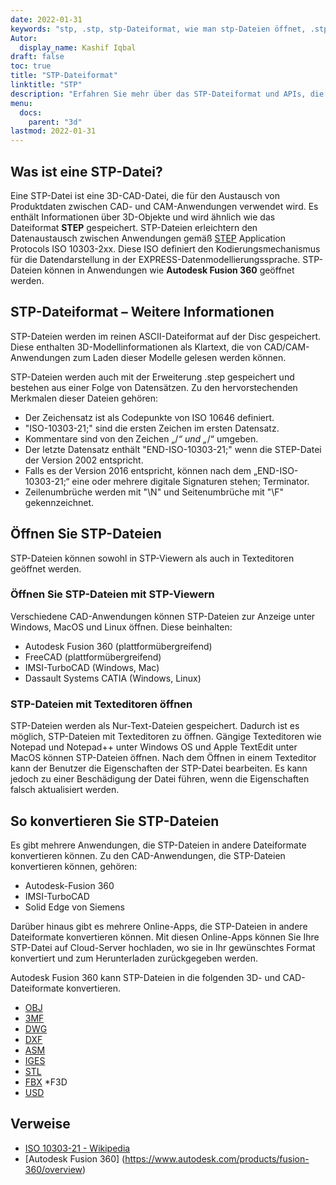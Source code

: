```yaml
---
date: 2022-01-31
keywords: "stp, .stp, stp-Dateiformat, wie man stp-Dateien öffnet, .stp-Erweiterung, stp-Erweiterung"
Autor:
  display_name: Kashif Iqbal
draft: false
toc: true
title: "STP-Dateiformat"
linktitle: "STP"
description: "Erfahren Sie mehr über das STP-Dateiformat und APIs, die STP-Dateien erstellen und öffnen können."
menu:
  docs:
    parent: "3d"
lastmod: 2022-01-31
---
```


## Was ist eine STP-Datei?

Eine STP-Datei ist eine 3D-CAD-Datei, die für den Austausch von Produktdaten zwischen CAD- und CAM-Anwendungen verwendet wird. Es enthält Informationen über 3D-Objekte und wird ähnlich wie das Dateiformat **STEP** gespeichert. STP-Dateien erleichtern den Datenaustausch zwischen Anwendungen gemäß [STEP](/de/3d/step/) Application Protocols ISO 10303-2xx. Diese ISO definiert den Kodierungsmechanismus für die Datendarstellung in der EXPRESS-Datenmodellierungssprache. STP-Dateien können in Anwendungen wie **Autodesk Fusion 360** geöffnet werden.

## STP-Dateiformat – Weitere Informationen

STP-Dateien werden im reinen ASCII-Dateiformat auf der Disc gespeichert. Diese enthalten 3D-Modellinformationen als Klartext, die von CAD/CAM-Anwendungen zum Laden dieser Modelle gelesen werden können.

STP-Dateien werden auch mit der Erweiterung .step gespeichert und bestehen aus einer Folge von Datensätzen. Zu den hervorstechenden Merkmalen dieser Dateien gehören:

* Der Zeichensatz ist als Codepunkte von ISO 10646 definiert.
* "ISO-10303-21;" sind die ersten Zeichen im ersten Datensatz.
* Kommentare sind von den Zeichen „/*“ und „*/“ umgeben.
* Der letzte Datensatz enthält "END-ISO-10303-21;" wenn die STEP-Datei der Version 2002 entspricht.
* Falls es der Version 2016 entspricht, können nach dem „END-ISO-10303-21;“ eine oder mehrere digitale Signaturen stehen; Terminator.
* Zeilenumbrüche werden mit "\N\" und Seitenumbrüche mit "\F\" gekennzeichnet.

## Öffnen Sie STP-Dateien

STP-Dateien können sowohl in STP-Viewern als auch in Texteditoren geöffnet werden.

### Öffnen Sie STP-Dateien mit STP-Viewern

Verschiedene CAD-Anwendungen können STP-Dateien zur Anzeige unter Windows, MacOS und Linux öffnen. Diese beinhalten:

* Autodesk Fusion 360 (plattformübergreifend)
* FreeCAD (plattformübergreifend)
* IMSI-TurboCAD (Windows, Mac)
* Dassault Systems CATIA (Windows, Linux)

### STP-Dateien mit Texteditoren öffnen

STP-Dateien werden als Nur-Text-Dateien gespeichert. Dadurch ist es möglich, STP-Dateien mit Texteditoren zu öffnen. Gängige Texteditoren wie Notepad und Notepad++ unter Windows OS und Apple TextEdit unter MacOS können STP-Dateien öffnen. Nach dem Öffnen in einem Texteditor kann der Benutzer die Eigenschaften der STP-Datei bearbeiten. Es kann jedoch zu einer Beschädigung der Datei führen, wenn die Eigenschaften falsch aktualisiert werden.

## So konvertieren Sie STP-Dateien

Es gibt mehrere Anwendungen, die STP-Dateien in andere Dateiformate konvertieren können. Zu den CAD-Anwendungen, die STP-Dateien konvertieren können, gehören:

* Autodesk-Fusion 360
* IMSI-TurboCAD
* Solid Edge von Siemens

Darüber hinaus gibt es mehrere Online-Apps, die STP-Dateien in andere Dateiformate konvertieren können. Mit diesen Online-Apps können Sie Ihre STP-Datei auf Cloud-Server hochladen, wo sie in Ihr gewünschtes Format konvertiert und zum Herunterladen zurückgegeben werden.

Autodesk Fusion 360 kann STP-Dateien in die folgenden 3D- und CAD-Dateiformate konvertieren.

* [OBJ](/de/3d/obj/)
* [3MF](/de/3d/3mf/)
* [DWG](/de/cad/dwg/)
* [DXF](/de/cad/dxf/)
* [ASM](/de/cad/asm/)
* [IGES](/de/cad/iges/)
* [STL](/de/cad/stl/)
* [FBX](/de/3d/fbx/)
*F3D
* [USD](/de/3d/usd/)

## Verweise

* [ISO 10303-21 - Wikipedia](https://en.wikipedia.org/wiki/ISO_10303-21)
* [Autodesk Fusion 360] (https://www.autodesk.com/products/fusion-360/overview)

